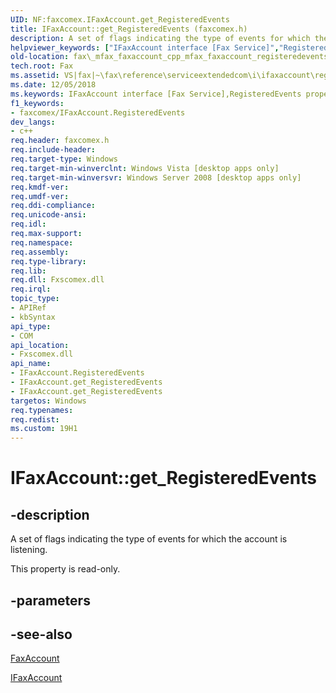 ```yaml
---
UID: NF:faxcomex.IFaxAccount.get_RegisteredEvents
title: IFaxAccount::get_RegisteredEvents (faxcomex.h)
description: A set of flags indicating the type of events for which the account is listening.
helpviewer_keywords: ["IFaxAccount interface [Fax Service]","RegisteredEvents property","IFaxAccount.RegisteredEvents","IFaxAccount.get_RegisteredEvents","IFaxAccount::RegisteredEvents","IFaxAccount::get_RegisteredEvents","RegisteredEvents property [Fax Service]","RegisteredEvents property [Fax Service]","IFaxAccount interface","_mfax_faxaccount.registeredevents","fax._mfax_faxaccount_cpp_mfax_faxaccount_registeredevents_cpp","fax._mfax_faxaccount_registeredevents","faxcomex/IFaxAccount::RegisteredEvents","faxcomex/IFaxAccount::get_RegisteredEvents","get_RegisteredEvents"]
old-location: fax\_mfax_faxaccount_cpp_mfax_faxaccount_registeredevents_cpp.htm
tech.root: Fax
ms.assetid: VS|fax|~\fax\reference\serviceextendedcom\i\ifaxaccount\registeredevents.htm
ms.date: 12/05/2018
ms.keywords: IFaxAccount interface [Fax Service],RegisteredEvents property, IFaxAccount.RegisteredEvents, IFaxAccount.get_RegisteredEvents, IFaxAccount::RegisteredEvents, IFaxAccount::get_RegisteredEvents, RegisteredEvents property [Fax Service], RegisteredEvents property [Fax Service],IFaxAccount interface, _mfax_faxaccount.registeredevents, fax._mfax_faxaccount_cpp_mfax_faxaccount_registeredevents_cpp, fax._mfax_faxaccount_registeredevents, faxcomex/IFaxAccount::RegisteredEvents, faxcomex/IFaxAccount::get_RegisteredEvents, get_RegisteredEvents
f1_keywords:
- faxcomex/IFaxAccount.RegisteredEvents
dev_langs:
- c++
req.header: faxcomex.h
req.include-header: 
req.target-type: Windows
req.target-min-winverclnt: Windows Vista [desktop apps only]
req.target-min-winversvr: Windows Server 2008 [desktop apps only]
req.kmdf-ver: 
req.umdf-ver: 
req.ddi-compliance: 
req.unicode-ansi: 
req.idl: 
req.max-support: 
req.namespace: 
req.assembly: 
req.type-library: 
req.lib: 
req.dll: Fxscomex.dll
req.irql: 
topic_type:
- APIRef
- kbSyntax
api_type:
- COM
api_location:
- Fxscomex.dll
api_name:
- IFaxAccount.RegisteredEvents
- IFaxAccount.get_RegisteredEvents
- IFaxAccount.get_RegisteredEvents
targetos: Windows
req.typenames: 
req.redist: 
ms.custom: 19H1
---
```


# IFaxAccount::get_RegisteredEvents


## -description


A set of flags indicating the type of events for which the account is listening.

This property is read-only.


## -parameters


## -see-also




<a href="https://docs.microsoft.com/previous-versions/windows/desktop/fax/-mfax-faxaccount">FaxAccount</a>



<a href="https://docs.microsoft.com/previous-versions/windows/desktop/api/faxcomex/nn-faxcomex-ifaxaccount">IFaxAccount</a>
 

 

